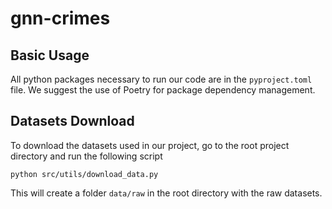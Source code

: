 # gnn-crimes

## Basic Usage

All python packages necessary to run our code are in the `pyproject.toml` file. We suggest the use of Poetry for package dependency management.

## Datasets Download

To download the datasets used in our project, go to the root project directory and run the following script

```
python src/utils/download_data.py

```

This will create a folder `data/raw` in the root directory with the raw datasets. 
